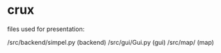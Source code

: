 # crux
files used for presentation: 

/src/backend/simpel.py 	(backend)
/src/gui/Gui.py 		(gui)
/src/map/ 				(map)